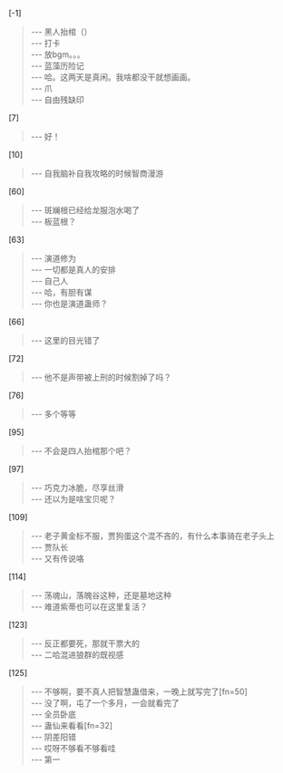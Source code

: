 
[-1] 
>--- 黑人抬棺（）<br>
>--- 打卡<br>
>--- 放bgm。。。<br>
>--- 蓝藻历险记<br>
>--- 哈。这两天是真闲。我啥都没干就想画画。<br>
>--- 爪<br>
>--- 自由残缺印<br>

[7] 
>--- 好！<br>

[10] 
>--- 自我脑补自我攻略的时候智商漫游<br>

[60] 
>--- 斑斓根已经给龙服泡水喝了<br>
>--- 板蓝根？<br>

[63] 
>--- 演道修为<br>
>--- 一切都是真人的安排<br>
>--- 自己人<br>
>--- 哈，有胆有谋<br>
>--- 你也是演道蛊师？<br>

[66] 
>--- 这里的目光错了<br>

[72] 
>--- 他不是声带被上刑的时候割掉了吗？<br>

[76] 
>--- 多个等等<br>

[95] 
>--- 不会是四人抬棺那个吧？<br>

[97] 
>--- 巧克力冰脆，尽享丝滑<br>
>--- 还以为是啥宝贝呢？<br>

[109] 
>--- 老子黄金标不服，贾狗蛋这个混不吝的，有什么本事骑在老子头上<br>
>--- 贾队长<br>
>--- 又有传说咯<br>

[114] 
>--- 荡魂山，落魄谷这种，还是墓地这种<br>
>--- 难道紫蒂也可以在这里复活？<br>

[123] 
>--- 反正都要死，那就干票大的<br>
>--- 二哈混进狼群的既视感<br>

[125] 
>--- 不够啊，要不真人把智慧蛊借来，一晚上就写完了[fn=50]<br>
>--- 没了啊，屯了一个多月，一会就看完了<br>
>--- 全员卧底<br>
>--- 蛊仙来看看[fn=32]<br>
>--- 阴差阳错<br>
>--- 哎呀不够看不够看哇<br>
>--- 第一<br>
